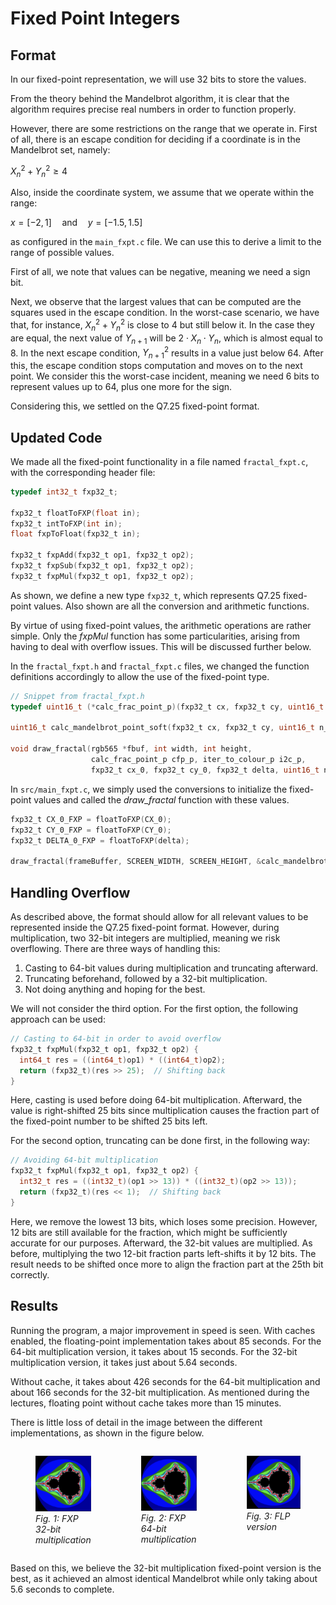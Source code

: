 # Fixed Point Integers

## Format

In our fixed-point representation, we will use 32 bits to store the values.

From the theory behind the Mandelbrot algorithm, it is clear that the algorithm requires precise real numbers in order to function properly.

However, there are some restrictions on the range that we operate in. First of all, there is an escape condition for deciding if a coordinate is in the Mandelbrot set, namely:

$X_n^2 + Y_n^2 \geq 4$

Also, inside the coordinate system, we assume that we operate within the range:

$x = [-2, 1] \quad \text{and} \quad y = [-1.5, 1.5]$

as configured in the $\texttt{main\_fxpt.c}$ file. We can use this to derive a limit to the range of possible values.

First of all, we note that values can be negative, meaning we need a sign bit.

Next, we observe that the largest values that can be computed are the squares used in the escape condition. In the worst-case scenario, we have that, for instance, $X_n^2 + Y_n^2$ is close to $4$ but still below it. In the case they are equal, the next value of $Y_{n+1}$ will be $2 \cdot X_n \cdot Y_n$, which is almost equal to $8$. In the next escape condition, $Y_{n+1}^2$ results in a value just below $64$. After this, the escape condition stops computation and moves on to the next point. We consider this the worst-case incident, meaning we need 6 bits to represent values up to $64$, plus one more for the sign.

Considering this, we settled on the Q7.25 fixed-point format.

## Updated Code

We made all the fixed-point functionality in a file named $\texttt{fractal\_fxpt.c}$, with the corresponding header file:

```c
typedef int32_t fxp32_t;

fxp32_t floatToFXP(float in);
fxp32_t intToFXP(int in);
float fxpToFloat(fxp32_t in);

fxp32_t fxpAdd(fxp32_t op1, fxp32_t op2);
fxp32_t fxpSub(fxp32_t op1, fxp32_t op2);
fxp32_t fxpMul(fxp32_t op1, fxp32_t op2);
```

As shown, we define a new type $\texttt{fxp32\_t}$, which represents Q7.25 fixed-point values. Also shown are all the conversion and arithmetic functions.

By virtue of using fixed-point values, the arithmetic operations are rather simple. Only the $\textit{fxpMul}$ function has some particularities, arising from having to deal with overflow issues. This will be discussed further below.

In the $\texttt{fractal\_fxpt.h}$ and $\texttt{fractal\_fxpt.c}$ files, we changed the function definitions accordingly to allow the use of the fixed-point type.

```c
// Snippet from fractal_fxpt.h
typedef uint16_t (*calc_frac_point_p)(fxp32_t cx, fxp32_t cy, uint16_t n_max);

uint16_t calc_mandelbrot_point_soft(fxp32_t cx, fxp32_t cy, uint16_t n_max);

void draw_fractal(rgb565 *fbuf, int width, int height,
                  calc_frac_point_p cfp_p, iter_to_colour_p i2c_p,
                  fxp32_t cx_0, fxp32_t cy_0, fxp32_t delta, uint16_t n_max);
```

In $\texttt{src/main\_fxpt.c}$, we simply used the conversions to initialize the fixed-point values and called the $\textit{draw\_fractal}$ function with these values.

```c
fxp32_t CX_0_FXP = floatToFXP(CX_0);
fxp32_t CY_0_FXP = floatToFXP(CY_0);
fxp32_t DELTA_0_FXP = floatToFXP(delta);

draw_fractal(frameBuffer, SCREEN_WIDTH, SCREEN_HEIGHT, &calc_mandelbrot_point_soft, &iter_to_colour, CX_0_FXP, CY_0_FXP, DELTA_0_FXP, N_MAX);
```

## Handling Overflow

As described above, the format should allow for all relevant values to be represented inside the Q7.25 fixed-point format. However, during multiplication, two 32-bit integers are multiplied, meaning we risk overflowing. There are three ways of handling this:

1. Casting to 64-bit values during multiplication and truncating afterward.
2. Truncating beforehand, followed by a 32-bit multiplication.
3. Not doing anything and hoping for the best.

We will not consider the third option. For the first option, the following approach can be used:

```c
// Casting to 64-bit in order to avoid overflow
fxp32_t fxpMul(fxp32_t op1, fxp32_t op2) {
  int64_t res = ((int64_t)op1) * ((int64_t)op2);
  return (fxp32_t)(res >> 25);  // Shifting back
}
```

Here, casting is used before doing 64-bit multiplication. Afterward, the value is right-shifted 25 bits since multiplication causes the fraction part of the fixed-point number to be shifted 25 bits left.

For the second option, truncating can be done first, in the following way:

```c
// Avoiding 64-bit multiplication
fxp32_t fxpMul(fxp32_t op1, fxp32_t op2) {
  int32_t res = ((int32_t)(op1 >> 13)) * ((int32_t)(op2 >> 13));
  return (fxp32_t)(res << 1);  // Shifting back
}
```

Here, we remove the lowest 13 bits, which loses some precision. However, 12 bits are still available for the fraction, which might be sufficiently accurate for our purposes. Afterward, the 32-bit values are multiplied. As before, multiplying the two 12-bit fraction parts left-shifts it by 12 bits. The result needs to be shifted once more to align the fraction part at the 25th bit correctly.

## Results

Running the program, a major improvement in speed is seen. With caches enabled, the floating-point implementation takes about 85 seconds. For the 64-bit multiplication version, it takes about 15 seconds. For the 32-bit multiplication version, it takes just about 5.64 seconds.

Without cache, it takes about 426 seconds for the 64-bit multiplication and about 166 seconds for the 32-bit multiplication. As mentioned during the lectures, floating point without cache takes more than 15 minutes. 

There is little loss of detail in the image between the different implementations, as shown in the figure below.

<div style="display: flex; justify-content: space-around;">
  <figure>
    <img src="imgs/fxp_32bit_mult_w_cache.png" alt="Image A" style="width: auto;">
    <figcaption style="font-style:italic;">Fig. 1: FXP 32-bit multiplication</figcaption>
  </figure>
  <figure>
    <img src="imgs/fxp_64bit_mult_w_cache.png" alt="Image B" style="width: auto;">
    <figcaption style="font-style:italic;">Fig. 2: FXP 64-bit multiplication</figcaption>
  </figure>
  <figure>
    <img src="imgs/flp_w_cache.png" alt="Image C" style="width: auto;">
    <figcaption style="font-style:italic;">Fig. 3: FLP version</figcaption>
  </figure>
</div>

Based on this, we believe the 32-bit multiplication fixed-point version is the best, as it achieved an almost identical Mandelbrot while only taking about 5.6 seconds to complete.
